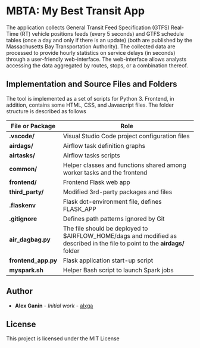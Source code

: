 # MBTA: My Best Transit App

The application collects General Transit Feed Specification (GTFS) Real-Time (RT) vehicle positions feeds (every 5 seconds) and GTFS schedule tables (once a day and only if there is an update) (both are published by the Massachusetts Bay Transportation Authority). The collected data are processed to provide hourly statistics on service delays (in seconds) through a user-friendly web-interface. The web-interface allows analysts accessing the data aggregated by routes, stops, or a combination thereof.

## Implementation and Source Files and Folders

The tool is implemented as a set of scripts for Python 3. Frontend, in addition, contains some HTML, CSS, and Javascript files. The folder structure is described as follows

File or Package | Role
---- | ----
**.vscode/** | Visual Studio Code project configuration files
**airdags/** | Airflow task definition graphs
**airtasks/** | Airflow tasks scripts
**common/** | Helper classes and functions shared among worker tasks and the frontend
**frontend/** | Frontend Flask web app
**third_party/** | Modified 3rd-party packages and files
**.flaskenv** | Flask dot-environment file, defines FLASK_APP
**.gitignore** | Defines path patterns ignored by Git
**air_dagbag.py** | The file should be deployed to $AIRFLOW_HOME/dags and modified as described in the file to point to the **airdags/** folder
**frontend_app.py** | Flask application start-up script
**myspark.sh** | Helper Bash script to launch Spark jobs

## Author

* **Alex Ganin** - *Initial work* - [alxga](https://github.com/alxga)

## License

This project is licensed under the MIT License
